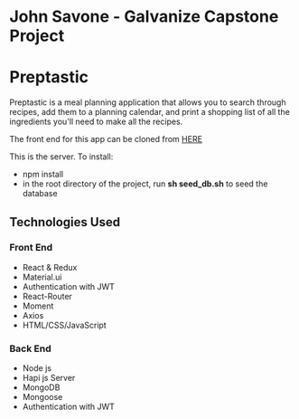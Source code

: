 # John Savone - Galvanize Capstone Project
# Preptastic
Preptastic is a meal planning application that allows you to search through recipes, add them to a planning calendar, and print a shopping list of all the ingredients you'll need to make all the recipes.

The front end for this app can be cloned from [HERE](https://github.com/jsavone/preptastic)

This is the server. To install:

- npm install
- in the root directory of the project, run **sh seed_db.sh** to seed the database

## Technologies Used
### Front End
- React & Redux
- Material.ui
- Authentication with JWT
- React-Router
- Moment
- Axios
- HTML/CSS/JavaScript

### Back End
- Node js
- Hapi js Server
- MongoDB
- Mongoose
- Authentication with JWT
